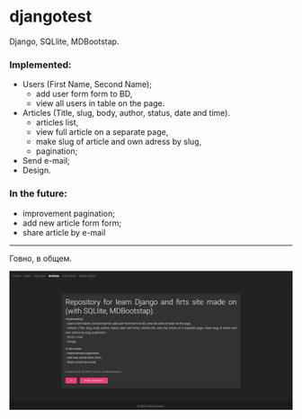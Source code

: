 # djangotest
Django, SQLlite, MDBootstap.

### Implemented:
* Users (First Name, Second Name);
  * add user form form to BD,
  * view all users in table on the page.
* Articles (Title, slug, body, author, status, date and time).
  * articles list,
  * view full article on a separate page,
  * make slug of article and own adress by slug,
  * pagination;
* Send e-mail;
* Design.

### In the future:
* improvement pagination;
* add new article form form;
* share article by e-mail
---
Говно, в общем.

![Screenshot](https://github.com/biryukov12/djangotest/blob/master/main/static/img/github.jpg)
